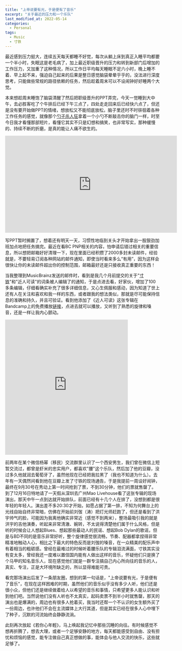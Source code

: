```yaml
---
title: "上帝说要有光，于是便有了音乐"
excerpt: "关于最近的压力和一个乐队"
last_modified_at: 2022-05-14
categories:
  - Personal
tags:
  - Music
  - 寸铁
---
```


最近感到压力挺大，连续五天每天都睡不好觉，每次从躺上床到真正入睡平均都要一个半小时，失眠这是老毛病了，加上最近职级晋升的压力和转到新部门后增加的工作压力，又加重了这种情况，所以工作日平均每天睡眠不足六小时，晚上睡不着、早上起不来，强迫自己起来的后果是整日感觉脑袋晕晕乎乎的，没法进行深度思考，只能做些常规的路径依赖的任务，然后趁着周末可以不设闹钟好好睡两个大觉。

本来想趁周末睡饱了脑袋清醒了然后把职级晋升的PPT弄完，今天一觉睡到大中午，去必胜客吃了个牛排后已经下午三点了，四处走走回来后已经快六点了，但还是没有要开始做PPT的情绪，想放松又不能彻底放松，脑子里还时不时徘徊着各种工作任务的感觉，就像那个[勺子杀人狂](https://www.youtube.com/watch?v=9VDvgL58h_Y)拿着一个小勺不断敲击你的脑门一样，时至今日我才看懂那部短片，看懂它其实不只是幻想和搞笑，也非常写实，那种缓慢的、持续不断的折磨，是真的能让人痛不欲生的。

<iframe width="560" height="315" src="https://www.youtube.com/embed/9VDvgL58h_Y" title="YouTube video player" frameborder="0" allow="accelerometer; autoplay; clipboard-write; encrypted-media; gyroscope; picture-in-picture" allowfullscreen></iframe>

写PPT暂时搁置了，想着还有明天一天，习惯性地临到关头才开始拿出一股狠劲加班加点地把任务搞完。最近在看BC PNP相关的内容，怕申请后错过相关的重要信息，所以想把邮箱好好清理一下，现在里面已经积攒了2000多封未读邮件，经验就是，不要轻易订阅各种网站的邮件通知，即使当时看来多么“有用”，因为这样会很快让你的未读邮件超出你的控制范围，邮箱最好还是只接收真正重要的东西！

当我整理到MusicBrainz发送的邮件时，看到是我几个月前提交的关于"[寸铁](https://musicbrainz.org/artist/02a6171e-495c-4cc2-a5b1-acf17e2ab3a5/edits)"和"近人可读"的词条被人编辑了的通知，于是点进去看，好家伙，增加了100多条编辑，仔细看确实补充了很多详细信息，又心生佩服和感动，因为知道了世上还有人在关注和喜欢和我一样的东西，或者跟我的想法类似，那就是尽可能保持信息的准确和持久，并且可验证。看到他添加了《近人可读》这张专辑在Bandcamp上的免费播放[链接](https://indieworks.bandcamp.com/album/--226)，点进去就可以播放，又听到了熟悉的旋律和嗓音，还是一样让我内心颤动。

<iframe style="border: 0; width: 400px; height: 439px;" src="https://bandcamp.com/EmbeddedPlayer/album=995644409/size=large/bgcol=181a1b/linkcol=056cc4/artwork=small/transparent=true/" seamless><a href="https://indieworks.bandcamp.com/album/--226">近人可讀 by 寸鐵</a></iframe>

前两年在某个微信杨幂（移民）交流群里认识了一个西安男生，我们曾在微信上短暂交流过，都曾是虾米的忠实用户，都喜欢"腰"这个乐队，然后加了他的豆瓣，没过多久他就润去葡萄牙了，虽然他现在已经把我拉黑了（我也不知道为什么）。去年有一天偶然间看到他在豆瓣上发了寸铁的现场通告，于是我提前一周设好闹钟，最终在9月30号在秀动上第一时间抢到了票，不到30分钟，他们的票就售罄了。到了12月16日特地请了一天假从深圳去广州Mao Livehouse看了这张专辑的现场演出，那天中午一点到达就开始排队，前面已经有十几个人在排了，没想到都是很年轻的年轻人。演出差不多20:30才开始，如愿占据了第一排，不知为何舞台上的光线自始自终非常暗，仿佛在开始前刘弢（涛）把灯光师赶跑了，但还是看到了洪宇帅气的脸，可能因为我离他确实非常近（感觉不到两米），整场最吸引我的就是洪宇的吉他演奏，听起来非常清澈、婉转，不太说得清楚他们属于什么风格，但是听的时候会让人想起Blues、想起那些最动人的民谣、想起Bob Dylan的歌谣，但是与BD不同的是音乐非常好听，整个旋律感觉很流畅，节奏、配器都拿捏得非常精准地触动人心，相比之下最大的特色反而是刘弢的嗓音，在一众精美的配乐声中有着相当的粗砺感。曾经在最难过的时候听着腰乐队的专辑泪流满面，寸铁其实没有变太多，曾经我还一度难以置信国内能有人做出这样的音乐，怀疑他们只是换了个马甲的知名音乐人，现在感觉他们就是一群专注搞自己内心所向往的音乐的人，真实、专注，正是大环境所缺乏的，所以显得难能可贵。

看完那场演出后发了一条朋友圈，想到的第一句话是，"上帝说要有光，于是便有了音乐"，在现在这样困难的时期，虽然他们的音乐似乎没有多少人听，他们还是很小众，但他们还是继续做着给人以希望的音乐和事情，只希望更多人能认识和听到他们吧。当然说他们没有人听也不太真实，起码卖票不到半小时就售罄，那天的演出也是爆满的，周边也有很多人抢着买，我当时还帮一个不认识的女生额外买了一份周边，也许他们不会在主流媒体上大行其道，但是其实已经在很多人心中埋下了种子，沉默的河流始终会静静流淌。

此刻再次放起《若你心年輕》，马上唤起我记忆中那些沉睡的向往。有时候感觉不想再折腾了，想去大理，或者一个足够安静的地方，每天都能感受到自由、没有担忧和烦恼的感觉，能专注做自己真正想做的事，能体会与他人交流的快乐，这些就足够了。
